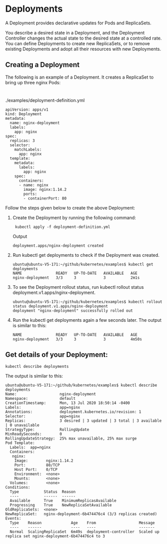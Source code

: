 # Deployments
A Deployment provides declarative updates for Pods and ReplicaSets.

You describe a desired state in a Deployment, and the Deployment Controller changes the actual state to the desired state at a controlled rate. You can define Deployments to create new ReplicaSets, or to remove existing Deployments and adopt all their resources with new Deployments.

## Creating a Deployment 
The following is an example of a Deployment. It creates a ReplicaSet to bring up three nginx Pods:

#
./examples/deployment-definition.yml
```
apiVersion: apps/v1
kind: Deployment
metadata:
  name: nginx-deployment
  labels:
    app: nginx
spec:
  replicas: 3
  selector:
    matchLabels:
      app: nginx
  template:
    metadata:
      labels:
        app: nginx
    spec:
      containers:
      - name: nginx
        image: nginx:1.14.2
        ports:
        - containerPort: 80
```

 Follow the steps given below to create the above Deployment:

1. Create the Deployment by running the following command:

        
        kubectl apply -f deployment-definition.yml
       
    Output
    ```
    deployment.apps/nginx-deployment created
    ```
2. Run kubectl get deployments to check if the Deployment was created.

    ```
    ubuntu@ubuntu-V5-171:~/github/kubernetes/examples$ kubectl get deployments
    NAME               READY   UP-TO-DATE   AVAILABLE   AGE
    nginx-deployment   3/3     3            3           2m1s
    ```

3. To see the Deployment rollout status, run kubectl rollout status deployment.v1.apps/nginx-deployment.

    ```
    ubuntu@ubuntu-V5-171:~/github/kubernetes/examples$ kubectl rollout status deployment.v1.apps/nginx-deployment
    deployment "nginx-deployment" successfully rolled out
    ```
4. Run the kubectl get deployments again a few seconds later. The output is similar to this:

    ```
    NAME               READY   UP-TO-DATE   AVAILABLE   AGE
    nginx-deployment   3/3     3            3           4m50s
    ```


## Get details of your Deployment:

```
kubectl describe deployments
```
The output is similar to this:
```
ubuntu@ubuntu-V5-171:~/github/kubernetes/examples$ kubectl describe deployments
Name:                   nginx-deployment
Namespace:              default
CreationTimestamp:      Mon, 13 Jul 2020 18:50:14 -0400
Labels:                 app=nginx
Annotations:            deployment.kubernetes.io/revision: 1
Selector:               app=nginx
Replicas:               3 desired | 3 updated | 3 total | 3 available | 0 unavailable
StrategyType:           RollingUpdate
MinReadySeconds:        0
RollingUpdateStrategy:  25% max unavailable, 25% max surge
Pod Template:
  Labels:  app=nginx
  Containers:
   nginx:
    Image:        nginx:1.14.2
    Port:         80/TCP
    Host Port:    0/TCP
    Environment:  <none>
    Mounts:       <none>
  Volumes:        <none>
Conditions:
  Type           Status  Reason
  ----           ------  ------
  Available      True    MinimumReplicasAvailable
  Progressing    True    NewReplicaSetAvailable
OldReplicaSets:  <none>
NewReplicaSet:   nginx-deployment-6b474476c4 (3/3 replicas created)
Events:
  Type    Reason             Age    From                   Message
  ----    ------             ----   ----                   -------
  Normal  ScalingReplicaSet  6m49s  deployment-controller  Scaled up replica set nginx-deployment-6b474476c4 to 3
  ```


